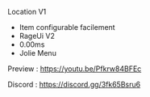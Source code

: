 Location V1

- Item configurable facilement
- RageUi V2
- 0.00ms
- Jolie Menu

Preview : https://youtu.be/Pfkrw84BFEc

Discord : https://discord.gg/3fk65Bsru6
